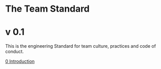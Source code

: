 # The Team Standard
# v 0.1

This is the engineering Standard for team culture, practices and code of conduct.
 
[0 Introduction]()